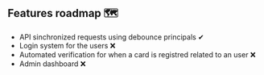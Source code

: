 ## Features roadmap 🗺
- API sinchronized requests using debounce principals ✔
- Login system for the users ❌
- Automated verification for when a card is registred related to an user ❌
- Admin dashboard ❌
